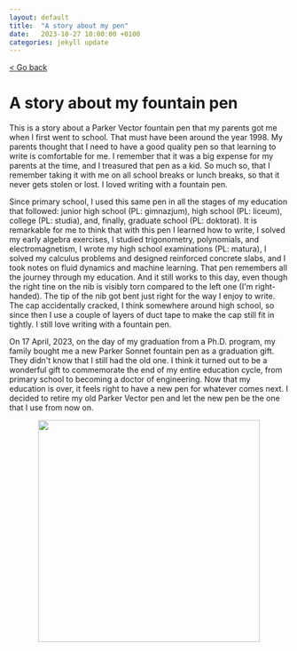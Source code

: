 ```yaml
---
layout: default
title:  "A story about my pen"
date:   2023-10-27 10:00:00 +0100
categories: jekyll update
---
```


<p>
   <a href="/kamilazdybal.github.io/#blog">
      < Go back
  </a>
</p>

# A story about my fountain pen

This is a story about a Parker Vector fountain pen that my parents got me when I first went to school. That must have been around the year 1998. My parents thought that I need to have a good quality pen so that learning to write is comfortable for me. I remember that it was a big expense for my parents at the time, and I treasured that pen as a kid. So much so, that I remember taking it with me on all school breaks or lunch breaks, so that it never gets stolen or lost. I loved writing with a fountain pen.

Since primary school, I used this same pen in all the stages of my education that followed: junior high school (PL: gimnazjum), high school (PL: liceum), college (PL: studia), and, finally, graduate school (PL: doktorat). It is remarkable for me to think that with this pen I learned how to write, I solved my early algebra exercises, I studied trigonometry, polynomials, and electromagnetism, I wrote my high school examinations (PL: matura), I solved my calculus problems and designed reinforced concrete slabs, and I took notes on fluid dynamics and machine learning. That pen remembers all the journey through my education. And it still works to this day, even though the right tine on the nib is visibly torn compared to the left one (I'm right-handed). The tip of the nib got bent just right for the way I enjoy to write. The cap accidentally cracked, I think somewhere around high school, so since then I use a couple of layers of duct tape to make the cap still fit in tightly. I still love writing with a fountain pen.

On 17 April, 2023, on the day of my graduation from a Ph.D. program, my family bought me a new Parker Sonnet fountain pen as a graduation gift. They didn't know that I still had the old one. I think it turned out to be a wonderful gift to commemorate the end of my entire education cycle, from primary school to becoming a doctor of engineering. Now that my education is over, it feels right to have a new pen for whatever comes next. I decided to retire my old Parker Vector pen and let the new pen be the one that I use from now on.

<p align="center">
  <img src="https://github.com/kamilazdybal/kamilazdybal.github.io/raw/main/_posts/parker-pens.png" width="400">
</p>
